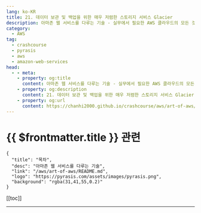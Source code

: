 ```yaml
---
lang: ko-KR
title: 21. 데이터 보관 및 백업을 위한 매우 저렴한 스토리지 서비스 Glacier
description: 아마존 웹 서비스를 다루는 기술 - 실무에서 필요한 AWS 클라우드의 모든 것! > 21. 데이터 보관 및 백업을 위한 매우 저렴한 스토리지 서비스 Glacier
category:
  - AWS
tag: 
  - crashcourse
  - pyrasis
  - aws 
  - amazon-web-services
head:
  - - meta:
    - property: og:title
      content: 아마존 웹 서비스를 다루는 기술 - 실무에서 필요한 AWS 클라우드의 모든 것! > 21. 데이터 보관 및 백업을 위한 매우 저렴한 스토리지 서비스 Glacier
    - property: og:description
      content: 21. 데이터 보관 및 백업을 위한 매우 저렴한 스토리지 서비스 Glacier
    - property: og:url
      content: https://chanhi2000.github.io/crashcourse/aws/art-of-aws/21.html
---
```


# {{ $frontmatter.title }} 관련

```component VPCard
{
  "title": "목차",
  "desc": "아마존 웹 서비스를 다루는 기술",
  "link": "/aws/art-of-aws/README.md",
  "logo": "https://pyrasis.com/assets/images/pyrasis.png",
  "background": "rgba(31,41,55,0.2)"
}
```

[[toc]]

---

<TagLinks />
